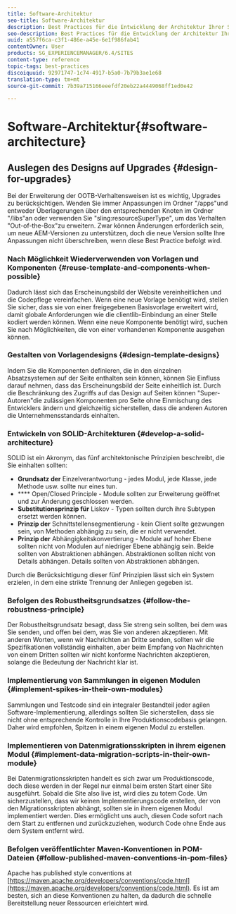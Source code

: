 ```yaml
---
title: Software-Architektur
seo-title: Software-Architektur
description: Best Practices für die Entwicklung der Architektur Ihrer Software
seo-description: Best Practices für die Entwicklung der Architektur Ihrer Software
uuid: a557f6ca-c3f1-486e-a45e-6e1f986fab41
contentOwner: User
products: SG_EXPERIENCEMANAGER/6.4/SITES
content-type: reference
topic-tags: best-practices
discoiquuid: 92971747-1c74-4917-b5a0-7b79b3ae1e68
translation-type: tm+mt
source-git-commit: 7b39a715166eeefdf20eb22a4449068ff1ed0e42

---
```



# Software-Architektur{#software-architecture}

## Auslegen des Designs auf Upgrades {#design-for-upgrades}

Bei der Erweiterung der OOTB-Verhaltensweisen ist es wichtig, Upgrades zu berücksichtigen. Wenden Sie immer Anpassungen im Ordner &quot;/apps&quot;und entweder Überlagerungen über den entsprechenden Knoten im Ordner &quot;/libs&quot;an oder verwenden Sie &quot;sling:resourceSuperType&quot;, um das Verhalten &quot;Out-of-the-Box&quot;zu erweitern. Zwar können Änderungen erforderlich sein, um neue AEM-Versionen zu unterstützen, doch die neue Version sollte Ihre Anpassungen nicht überschreiben, wenn diese Best Practice befolgt wird.

### Nach Möglichkeit Wiederverwenden von Vorlagen und Komponenten {#reuse-template-and-components-when-possible}

Dadurch lässt sich das Erscheinungsbild der Website vereinheitlichen und die Codepflege vereinfachen. Wenn eine neue Vorlage benötigt wird, stellen Sie sicher, dass sie von einer freigegebenen Basisvorlage erweitert wird, damit globale Anforderungen wie die clientlib-Einbindung an einer Stelle kodiert werden können. Wenn eine neue Komponente benötigt wird, suchen Sie nach Möglichkeiten, die von einer vorhandenen Komponente ausgehen können.

### Gestalten von Vorlagendesigns {#design-template-designs}

Indem Sie die Komponenten definieren, die in den einzelnen Absatzsystemen auf der Seite enthalten sein können, können Sie Einfluss darauf nehmen, dass das Erscheinungsbild der Seite einheitlich ist. Durch die Beschränkung des Zugriffs auf das Design auf Seiten können &quot;Super-Autoren&quot;die zulässigen Komponenten pro Seite ohne Einmischung des Entwicklers ändern und gleichzeitig sicherstellen, dass die anderen Autoren die Unternehmensstandards einhalten.

### Entwickeln von SOLID-Architekturen {#develop-a-solid-architecture}

SOLID ist ein Akronym, das fünf architektonische Prinzipien beschreibt, die Sie einhalten sollten:

* **Grundsatz der** Einzelverantwortung - jedes Modul, jede Klasse, jede Methode usw. sollte nur eines tun.
* **** Open/Closed Principle - Module sollten zur Erweiterung geöffnet und zur Änderung geschlossen werden.
* **Substitutionsprinzip für** Liskov - Typen sollten durch ihre Subtypen ersetzt werden können.
* **Prinzip der** Schnittstellensegmentierung - kein Client sollte gezwungen sein, von Methoden abhängig zu sein, die er nicht verwendet.
* **Prinzip der** Abhängigkeitskonvertierung - Module auf hoher Ebene sollten nicht von Modulen auf niedriger Ebene abhängig sein. Beide sollten von Abstraktionen abhängen. Abstraktionen sollten nicht von Details abhängen. Details sollten von Abstraktionen abhängen.

Durch die Berücksichtigung dieser fünf Prinzipien lässt sich ein System erzielen, in dem eine strikte Trennung der Anliegen gegeben ist.

### Befolgen des Robustheitsgrundsatzes {#follow-the-robustness-principle}

Der Robustheitsgrundsatz besagt, dass Sie streng sein sollten, bei dem was Sie senden, und offen bei dem, was Sie von anderen akzeptieren. Mit anderen Worten, wenn wir Nachrichten an Dritte senden, sollten wir die Spezifikationen vollständig einhalten, aber beim Empfang von Nachrichten von einem Dritten sollten wir nicht konforme Nachrichten akzeptieren, solange die Bedeutung der Nachricht klar ist.

### Implementierung von Sammlungen in eigenen Modulen {#implement-spikes-in-their-own-modules}

Sammlungen und Testcode sind ein integraler Bestandteil jeder agilen Software-Implementierung, allerdings sollten Sie sicherstellen, dass sie nicht ohne entsprechende Kontrolle in Ihre Produktionscodebasis gelangen. Daher wird empfohlen, Spitzen in einem eigenen Modul zu erstellen.

### Implementieren von Datenmigrationsskripten in ihrem eigenen Modul {#implement-data-migration-scripts-in-their-own-module}

Bei Datenmigrationsskripten handelt es sich zwar um Produktionscode, doch diese werden in der Regel nur einmal beim ersten Start einer Site ausgeführt. Sobald die Site also live ist, wird dies zu totem Code. Um sicherzustellen, dass wir keinen Implementierungscode erstellen, der von den Migrationsskripten abhängt, sollten sie in ihrem eigenen Modul implementiert werden. Dies ermöglicht uns auch, diesen Code sofort nach dem Start zu entfernen und zurückzuziehen, wodurch Code ohne Ende aus dem System entfernt wird.

### Befolgen veröffentlichter Maven-Konventionen in POM-Dateien {#follow-published-maven-conventions-in-pom-files}

Apache has published style conventions at [https://maven.apache.org/developers/conventions/code.html](https://maven.apache.org/developers/conventions/code.html). Es ist am besten, sich an diese Konventionen zu halten, da dadurch die schnelle Bereitstellung neuer Ressourcen erleichtert wird.
